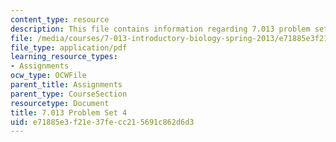 ```yaml
---
content_type: resource
description: This file contains information regarding 7.013 problem set 4.
file: /media/courses/7-013-introductory-biology-spring-2013/e71885e3f21e37fecc215691c862d6d3_MIT7_013S13_Pset_4.pdf
file_type: application/pdf
learning_resource_types:
- Assignments
ocw_type: OCWFile
parent_title: Assignments
parent_type: CourseSection
resourcetype: Document
title: 7.013 Problem Set 4
uid: e71885e3-f21e-37fe-cc21-5691c862d6d3
---
```

